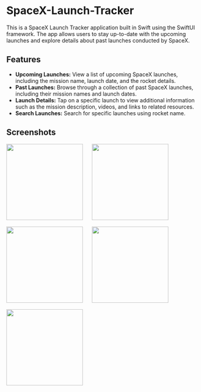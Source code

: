 # SpaceX-Launch-Tracker
This is a SpaceX Launch Tracker application built in Swift using the SwiftUI framework. The app allows users to stay up-to-date with the upcoming launches and explore details about past launches conducted by SpaceX.

## Features
- **Upcoming Launches:** View a list of upcoming SpaceX launches, including the mission name, launch date, and the rocket details.
- **Past Launches:** Browse through a collection of past SpaceX launches, including their mission names and launch dates.
- **Launch Details:** Tap on a specific launch to view additional information such as the mission description, videos, and links to related resources.
- **Search Launches:** Search for specific launches using rocket name.

## Screenshots


<img src="https://github.com/BerkaySimsek1/SpaceX-Launch-Tracker/assets/113512628/8959e187-0a32-4ebe-8041-48d874fd0f4a.png" width="200" style="display: inline-block;">&nbsp;&nbsp;&nbsp;&nbsp;&nbsp;&nbsp;<img src="https://github.com/BerkaySimsek1/SpaceX-Launch-Tracker/assets/113512628/8295e535-8ca4-4398-9dba-31de0b4f31ad.png" width="200" style="display: inline-block;">


<img src="https://github.com/BerkaySimsek1/SpaceX-Launch-Tracker/assets/113512628/e21fa003-e3f9-4fe4-b8c5-581589cb9807.png" width="200" style="display: inline-block;">&nbsp;&nbsp;&nbsp;&nbsp;&nbsp;&nbsp;<img src="https://github.com/BerkaySimsek1/SpaceX-Launch-Tracker/assets/113512628/0f2b31da-5ffb-461b-9a23-56f37de9be93.png" width="200" style="display: inline-block;">


<img src="https://github.com/BerkaySimsek1/SpaceX-Launch-Tracker/assets/113512628/f0de5a49-87b7-4476-b24c-c37c45d4a2bd.png" width="200" style="display: inline-block;">




